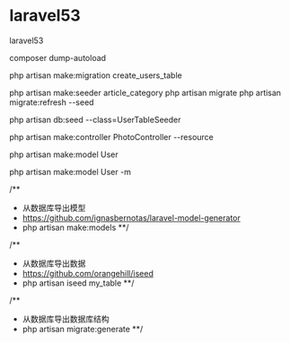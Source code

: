 # laravel53
laravel53

composer dump-autoload

php artisan make:migration create_users_table

php artisan make:seeder article_category
php artisan migrate
php artisan migrate:refresh --seed


php artisan db:seed --class=UserTableSeeder
 

php artisan make:controller PhotoController --resource

php artisan make:model User

php artisan make:model User -m

/**
 * 从数据库导出模型
 * https://github.com/ignasbernotas/laravel-model-generator
 * php artisan make:models
**/
 
/**
 * 从数据库导出数据
 * https://github.com/orangehill/iseed
 * php artisan iseed my_table
**/

/**
 * 从数据库导出数据库结构
 * php artisan migrate:generate 
**/
